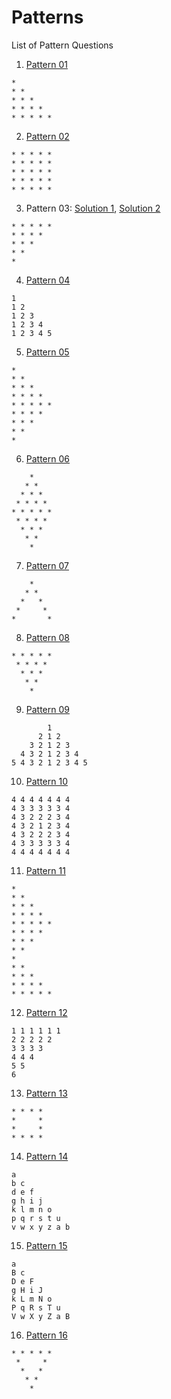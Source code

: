 # Patterns
List of Pattern Questions

1. [Pattern 01](pattern01.cpp)
```
* 
* *
* * *
* * * *
* * * * *
```
2. [Pattern 02](pattern02.cpp)
```
* * * * *
* * * * *
* * * * *
* * * * *
* * * * *
```
3. Pattern 03: [Solution 1](pattern03_1.cpp), [Solution 2](pattern03_2.cpp)
```
* * * * *
* * * * 
* * * 
* * 
* 
```
4. [Pattern 04](pattern04.cpp)
```
1
1 2
1 2 3
1 2 3 4
1 2 3 4 5
```
5. [Pattern 05](pattern05.cpp)
```
*
* *
* * *
* * * *
* * * * *
* * * *
* * *
* *
*
```
6. [Pattern 06](pattern06.cpp)
```
    *
   * *
  * * *
 * * * *
* * * * *
 * * * *
  * * *
   * *
    *
```
7. [Pattern 07](pattern07.cpp)
```
    *
   * *
  *   *
 *     *
*       *
```
8. [Pattern 08](pattern08.cpp)
```
* * * * *
 * * * *
  * * *
   * *
    *
```
9. [Pattern 09](pattern09.cpp)
```
        1
      2 1 2
    3 2 1 2 3
  4 3 2 1 2 3 4
5 4 3 2 1 2 3 4 5
```
10. [Pattern 10](pattern10.cpp)
```
4 4 4 4 4 4 4  
4 3 3 3 3 3 4   
4 3 2 2 2 3 4   
4 3 2 1 2 3 4   
4 3 2 2 2 3 4   
4 3 3 3 3 3 4   
4 4 4 4 4 4 4 
```
11. [Pattern 11](pattern11.cpp)
```
*
* *
* * *
* * * *
* * * * *
* * * *
* * *
* *
*
* *
* * *
* * * *
* * * * *
```
12. [Pattern 12](pattern12.cpp)
```
1 1 1 1 1 1
2 2 2 2 2
3 3 3 3
4 4 4
5 5
6
```
13. [Pattern 13](pattern13.cpp)
```
* * * *
*     *
*     *
* * * *
```
14. [Pattern 14](pattern14.cpp)
```
a
b c
d e f
g h i j 
k l m n o
p q r s t u
v w x y z a b 
```
15. [Pattern 15](pattern15.cpp)
```
a
B c
D e F
g H i J
k L m N o
P q R s T u
V w X y Z a B 
```
16. [Pattern 16](pattern16.cpp)
```
* * * * *
 *     *
  *   *
   * *
    *
```